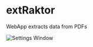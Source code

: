 # extRaktor
WebApp extracts data from PDFs


![Settings Window](https://raw.github.com/vamos/extRaktor/main/screenshot.png)
